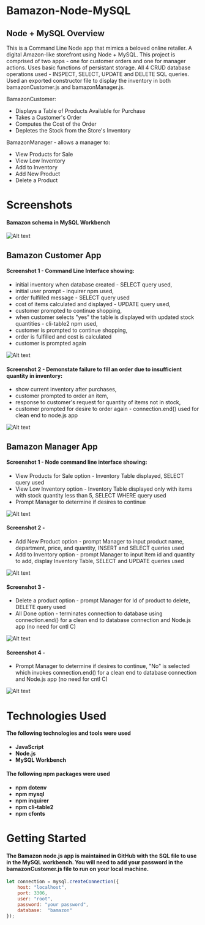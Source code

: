 # Bamazon-Node-MySQL

## Node + MySQL Overview
This is a Command Line Node app that mimics a beloved online retailer. A digital Amazon-like storefront using Node + MySQL. 
This project is comprised of two apps - one for customer orders and one for manager actions. Uses basic functions of persistant storage. All 4 CRUD database operations used - INSPECT, SELECT, UPDATE and DELETE SQL queries. Used an exported constructor file to display the inventory in both bamazonCustomer.js and bamazonManager.js.

BamazonCustomer:
* Displays a Table of Products Available for Purchase
* Takes a Customer's Order
* Computes the Cost of the Order
* Depletes the Stock from the Store's Inventory

BamazonManager - allows a manager to:
* View Products for Sale 
* View Low Inventory 
* Add to Inventory
* Add New Product
* Delete a Product

# Screenshots
#### Bamazon schema in MySQL Workbench

![Alt text](/images/schema.PNG?raw=true "Photo of the MySQL Workbench showing the schema and initial inventory")

## Bamazon Customer App
#### Screenshot 1 - Command Line Interface showing:
* initial inventory when database created - SELECT query used,
* initial user prompt - inquirer npm used,
* order fulfilled message - SELECT query used
* cost of items calculated and displayed - UPDATE query used,
* customer prompted to continue shopping,
* when customer selects "yes" the table is displayed with updated stock quantities - cli-table2 npm used,
* customer is prompted to continue shopping,
* order is fulfilled and cost is calculated
* customer is prompted again


![Alt text](/images/customer1.PNG?raw=true "Photo of the command line interface showing table with initial inventory and customer prompts")

#### Screenshot 2 - Demonstate failure to fill an order due to insufficient quantity in inventory:
* show current inventory after purchases, 
* customer prompted to order an item, 
* response to customer's request for quantity of items not in stock,
* customer prompted for desire to order again - connection.end() used for clean end to node.js app


![Alt text](/images/customer2.PNG?raw=true "Photo of the command line interface showing table with inventory and customer prompts")

## Bamazon Manager App
#### Screenshot 1 - Node command line interface showing:
* View Products for Sale option - Inventory Table displayed, SELECT query used
* View Low Inventory option - Inventory Table displayed only with items with stock quantity less than 5, SELECT WHERE query used
* Prompt Manager to determine if desires to continue 

![Alt text](/images/manager1.PNG?raw=true "Photo of the command line interface showing manager option selected and response")

#### Screenshot 2 - 
* Add New Product option - prompt Manager to input product name, department, price, and quantity, INSERT and SELECT queries used
* Add to Inventory option - prompt Manager to input Item id and quantity to add, display Inventory Table, SELECT and UPDATE queries used

![Alt text](/images/manager2.PNG?raw=true "Photo of the command line interface showing manager option selected and response")

#### Screenshot 3 -
* Delete a product option - prompt Manager for Id of product to delete, DELETE query used 
* All Done option - terminates connection to database using connection.end() for a clean end to database connection and Node.js app (no need for cntl C)

![Alt text](/images/manager3.PNG?raw=true "Photo of the command line interface showing final manager option - All Done. With this option connection ends cleanly")

#### Screenshot 4 - 
* Prompt Manager to determine if desires to continue, "No" is selected which invokes connection.end() for a clean end to database connection and Node.js app (no need for cntl C)

![Alt text](/images/manager4.PNG?raw=true "Photo of the command line interface showing manager choosing to finish and connection ends cleanly")

# Technologies Used
#### The following technologies and tools were used
* **JavaScript**
* **Node.js**
* **MySQL Workbench**

#### The following npm packages were used 
* **npm dotenv**
* **npm mysql**
* **npm inquirer**
* **npm cli-table2**
* **npm cfonts**

# Getting Started
#### The Bamazon node.js app is maintained in GitHub with the SQL file to use in the MySQL workbench. You will need to add your password in the bamazonCustomer.js file to run on your local machine.

```javascript
let connection = mysql.createConnection({
	host: "localhost",
	port: 3306,
	user: "root",
	password: "your password",
	database:  "bamazon"
});
```
